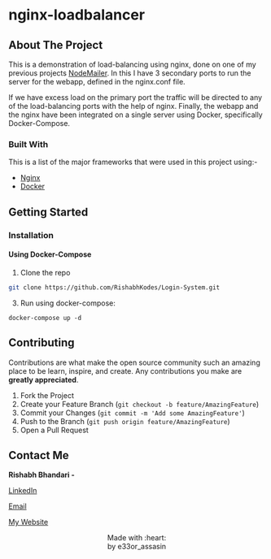 # nginx-loadbalancer

<!-- ABOUT THE PROJECT -->
## About The Project

This is a demonstration of load-balancing using nginx, done on one of my previous projects [NodeMailer](https://github.com/RishabhKodes/NodeMailer). In this I have 3 secondary ports to run the server for the webapp, defined in the nginx.conf file. 

If we have excess load on the primary port the traffic will be directed to any of the load-balancing ports with the help of nginx. Finally, the webapp and the nginx have been integrated on a single server using Docker, specifically Docker-Compose.

### Built With
This is a list of the major frameworks that were used in this project using:-

* [Nginx](https://www.nginx.com/)
* [Docker](https://www.docker.com/get-started)

<!-- GETTING STARTED -->
## Getting Started

### Installation
 
#### Using Docker-Compose
1. Clone the repo
```sh
git clone https://github.com/RishabhKodes/Login-System.git
```
3. Run using docker-compose:
```JS
docker-compose up -d
```

<!-- CONTRIBUTING -->
## Contributing

Contributions are what make the open source community such an amazing place to be learn, inspire, and create. Any contributions you make are **greatly appreciated**.

1. Fork the Project
2. Create your Feature Branch (`git checkout -b feature/AmazingFeature`)
3. Commit your Changes (`git commit -m 'Add some AmazingFeature'`)
4. Push to the Branch (`git push origin feature/AmazingFeature`)
5. Open a Pull Request


<!-- CONTACT -->
## Contact Me

**Rishabh Bhandari -** 

[LinkedIn](https://www.linkedin.com/in/rishabh-bhandari-ba5778168/)

[Email](rishabhbhandari6@gmail.com)

[My Website](http://www.rishabhbhandari.me/)

<p align="center">
Made with :heart: <br>
by e33or_assasin
</p>


